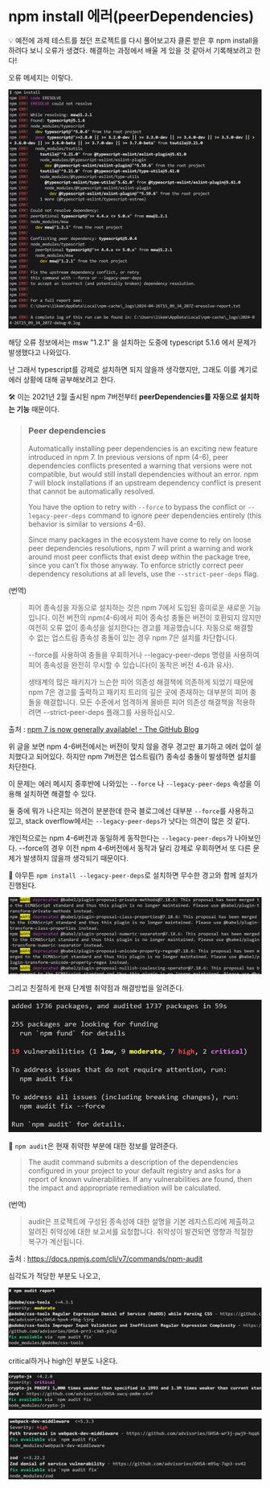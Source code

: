 # npm install 에러(peerDependencies)

💡 예전에 과제 테스트를 쳤던 프로젝트를 다시 풀어보고자 클론 받은 후 npm install을 하려다 보니 오류가 생겼다. 해결하는 과정에서 배울 게 있을 것 같아서 기록해보려고 한다!

오류 메세지는 이렇다.

![](npm%20install%20에러_assets/2024-04-27-00-59-15-image.png)

해당 오류 정보에서는 msw "1.2.1" 을 설치하는 도중에 typescript 5.1.6 에서 문제가 발생했다고 나와있다.

난 그래서 typescript를 강제로 설치하면 되지 않을까 생각했지만, 그래도 이를 계기로 에러 상황에 대해 공부해보려고 한다.



🛠 이는 2021년 2월 출시된 npm 7버전부터 **peerDependencies를 자동으로 설치하는 기능** 때문이다.

> ### Peer dependencies
> 
> Automatically installing peer dependencies is an exciting new feature introduced in npm 7. In previous versions of npm (4-6), peer dependencies conflicts presented a warning that versions were not compatible, but would still install dependencies without an error. npm 7 will block installations if an upstream dependency conflict is present that cannot be automatically resolved.
> 
> You have the option to retry with `--force` to bypass the conflict or `--legacy-peer-deps` command to ignore peer dependencies entirely (this behavior is similar to versions 4-6).
> 
> Since many packages in the ecosystem have come to rely on loose peer dependencies resolutions, npm 7 will print a warning and work around most peer conflicts that exist deep within the package tree, since you can’t fix those anyway. To enforce strictly correct peer dependency resolutions at all levels, use the `--strict-peer-deps` flag.

(번역)

> 피어 종속성을 자동으로 설치하는 것은 npm 7에서 도입된 흥미로운 새로운 기능입니다. 이전 버전의 npm(4-6)에서 피어 종속성 충돌은 버전이 호환되지 않지만 여전히 오류 없이 종속성을 설치한다는 경고를 제공했습니다. 자동으로 해결할 수 없는 업스트림 종속성 충돌이 있는 경우 npm 7은 설치를 차단합니다.  
> 
> --force를 사용하여 충돌을 우회하거나 --legacy-peer-deps 명령을 사용하여 피어 종속성을 완전히 무시할 수 있습니다(이 동작은 버전 4-6과 유사).  
> 
> 생태계의 많은 패키지가 느슨한 피어 의존성 해결책에 의존하게 되었기 때문에 npm 7은 경고를 출력하고 패키지 트리의 깊은 곳에 존재하는 대부분의 피어 충돌을 해결합니다. 모든 수준에서 엄격하게 올바른 피어 의존성 해결책을 적용하려면 --strict-peer-deps 플래그를 사용하십시오.

출처 : [npm 7 is now generally available! - The GitHub Blog](https://github.blog/2021-02-02-npm-7-is-now-generally-available/)



위 글을 보면 npm 4-6버전에서는 버전이 맞지 않을 경우 경고만 표기하고 에러 없이 설치했다고 되어있다. 하지만 npm 7버전은 업스트림(?) 종속성 충돌이 발생하면 설치를 차단한다.

이 문제는 에러 메시지 중후반에 나와있는 `--force` 나 `--legacy-peer-deps` 속성을 이용해 설치하면 해결할 수 있다.

둘 중에 뭐가 나은지는 의견이 분분한데 한국 블로그에선 대부분 `--force`를 사용하고 있고, stack overflow에서는 `--legacy-peer-deps`가 낫다는 의견이 많은 것 같다. 

개인적으로는 npm 4-6버전과 동일하게 동작한다는 `--legacy-peer-deps`가 나아보인다. --force의 경우 이전 npm 4-6버전에서 동작과 달리 강제로 우회하면서 또 다른 문제가 발생하지 않을까 생각되기 때문이다.

🔑 아무튼 `npm install --legacy-peer-deps`로 설치하면 무수한 경고와 함께 설치가 진행된다.

![](npm%20install%20에러_assets/2024-05-15-01-52-54-image.png)

그리고 친절하게 현재 단계별 취약점과 해결방법을 알려준다.

![](npm%20install%20에러_assets/2024-05-15-01-54-42-image.png)

🔑 `npm audit`은 현재 취약한 부분에 대한 정보를 알려준다.

> The audit command submits a description of the dependencies configured in your project to your default registry and asks for a report of known vulnerabilities. If any vulnerabilities are found, then the impact and appropriate remediation will be calculated.

(번역)

> audit은 프로젝트에 구성된 종속성에 대한 설명을 기본 레지스트리에 제출하고 알려진 취약성에 대한 보고서를 요청합니다. 취약성이 발견되면 영향과 적절한 복구가 계산됩니다.

출처 : https://docs.npmjs.com/cli/v7/commands/npm-audit

심각도가 적당한 부분도 나오고,

![](npm%20install%20에러_assets/2024-05-15-02-02-18-image.png)

critical하거나 high인 부분도 나온다.

![](npm%20install%20에러_assets/2024-05-15-02-03-00-image.png)

![](npm%20install%20에러_assets/2024-05-15-02-03-12-image.png)


